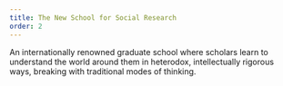 ```yaml
---
title: The New School for Social Research
order: 2
---
```

An internationally renowned graduate school where scholars learn to understand the world around them in heterodox, intellectually rigorous ways, breaking with traditional modes of thinking.
